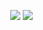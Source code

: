 　 　　　　 ![](https://i.ibb.co/XHZ4BSz/Griefer-Title.webp)
![](https://i.ibb.co/JjzswgC7/Griefer-Render.webp)
